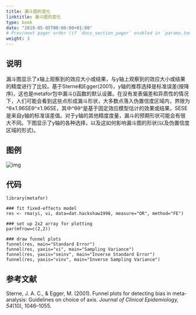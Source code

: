 ```yaml
---
title: 漏斗图的变化
linktitle: 漏斗图的变化
type: book
date: "2019-05-05T00:00:00+01:00"
# Prev/next pager order (if `docs_section_pager` enabled in `params.toml`)
weight: 3
---
```


## 说明

漏斗图显示了x轴上观察到的效应大小或结果，与y轴上观察到的效应大小或结果的精度进行了比较。基于Sterne和Egger(2001)，y轴的推荐选择是标准误差(按降序)，这也是metafor包中漏斗()函数的默认设置。在没有发表偏差和异质性的情况下，人们可能会看到这些点形成漏斗形状，大多数点落入伪置信度区域内，界限为^θ±1.96SEθ^±1.96SE，其中^θθ^是基于固定效应模型估计的效果或结果，SESE是来自y轴的标准误差值。对于y轴的其他精度度量，漏斗的预期形状可能会有很大不同。下图显示了y轴的各种选择，以及这如何影响漏斗图的形状(以及伪置信度区域的形式)。

## 图例

![img](https://i.loli.net/2021/03/11/KPFj32chEL8VRow.png)

## 代码

```
library(metafor)
 
### fit fixed-effects model
res <- rma(yi, vi, data=dat.hackshaw1998, measure="OR", method="FE")
 
### set up 2x2 array for plotting
par(mfrow=c(2,2))
 
### draw funnel plots
funnel(res, main="Standard Error")
funnel(res, yaxis="vi", main="Sampling Variance")
funnel(res, yaxis="seinv", main="Inverse Standard Error")
funnel(res, yaxis="vinv", main="Inverse Sampling Variance")
```

## 参考文献

Sterne, J. A. C., & Egger, M. (2001). Funnel plots for detecting bias in meta-analysis: Guidelines on choice of axis. *Journal of Clinical Epidemiology, 54*(10), 1046–1055.